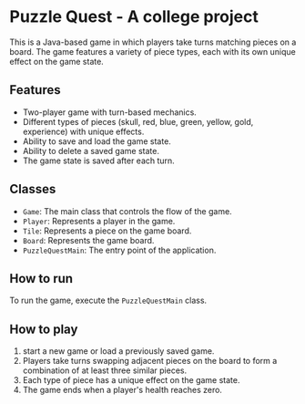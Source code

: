 # Puzzle Quest - A college project


This is a Java-based game in which players take turns matching pieces on a board. The game features a variety of piece types, each with its own unique effect on the game state.

## Features

- Two-player game with turn-based mechanics.
- Different types of pieces (skull, red, blue, green, yellow, gold, experience) with unique effects.
- Ability to save and load the game state.
- Ability to delete a saved game state.
- The game state is saved after each turn.

## Classes

- `Game`: The main class that controls the flow of the game.
- `Player`: Represents a player in the game.
- `Tile`: Represents a piece on the game board.
- `Board`: Represents the game board.
- `PuzzleQuestMain`: The entry point of the application.

## How to run

To run the game, execute the `PuzzleQuestMain` class.

## How to play

1. start a new game or load a previously saved game.
2. Players take turns swapping adjacent pieces on the board to form a combination of at least three similar pieces.
3. Each type of piece has a unique effect on the game state.
4. The game ends when a player's health reaches zero.
